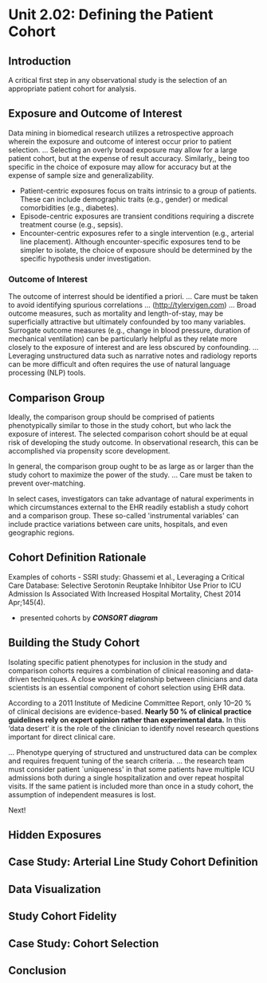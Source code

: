 # Unit 2.02: Defining the Patient Cohort

## Introduction

A critical first step in any observational study is the selection of an appropriate patient cohort for analysis.

## Exposure and Outcome of Interest

Data mining in biomedical research utilizes a retrospective approach wherein the exposure and outcome of interest occur prior to patient selection.
... Selecting an overly broad exposure may allow for a large patient cohort, but at the expense of result accuracy. Similarly,, being too specific in the choice of exposure may allow for accuracy but at the expense of sample size and generalizability.

  * Patient-centric exposures focus on traits intrinsic to a group of patients. These can include demographic traits (e.g., gender) or medical comorbidities (e.g., diabetes).
  * Episode-centric exposures are transient conditions requiring a discrete treatment course (e.g., sepsis).
  * Encounter-centric exposures refer to a single intervention (e.g., arterial line placement). Although encounter-specific exposures tend to be simpler to isolate, the choice of exposure should be determined by the specific hypothesis under investigation.
  
### Outcome of Interest  

The outcome of interrest should be identified a priori.
... Care must be taken to avoid identifying spurious correlations ... (http://tylervigen.com)
... Broad outcome measures, such as mortality and length-of-stay, may be superficially attractive but ultimately confounded by too many variables. Surrogate outcome measures (e.g., change in blood pressure, duration of mechanical ventilation) can be particularly helpful as they relate more closely to the exposure of interest and are less obscured by confounding.
... Leveraging unstructured data such as narrative notes and radiology reports can be more difficult and often requires the use of natural language processing (NLP) tools.

## Comparison Group

Ideally, the comparison group should be comprised of patients phenotypically similar to those in the study cohort, but who lack the exposure of interest.
The selected comparison cohort should be at equal risk of developing the study outcome. In observational research, this can be accomplished via propensity score development.

In general, the comparison group ought to be as large as or larger than the study cohort to maximize the power of the study. ... Care must be taken to prevent over-matching.

In select cases, investigators can take advantage of natural experiments in which circumstances external to the EHR readily establish a study cohort and a comparison group.
These so-called 'instrumental variables' can include practice variations between care units, hospitals, and even geographic regions.


## Cohort Definition Rationale

Examples of cohorts - SSRI study: Ghassemi et al., Leveraging a Critical Care Database: Selective Serotonin Reuptake Inhibitor Use Prior to ICU Admission Is Associated With Increased Hospital Mortality, Chest 2014 Apr;145(4).
  * presented cohorts by ***CONSORT diagram*** 

## Building the Study Cohort

Isolating specific patient phenotypes for inclusion in the study and comparison cohorts requires a combination of clinical reasoning and data-driven techniques. A close working relationship between clinicians and data scientists is an essential component of cohort selection using EHR data.

According to a 2011 Institute of Medicine Committee Report, only 10–20 % of clinical decisions are evidence-based. **Nearly 50 % of clinical practice guidelines rely on expert opinion rather than experimental data.** In this ‘data desert’ it is the role of the clinician to identify novel research questions important for direct clinical care.

... Phenotype querying of structured and unstructured data can be complex and requires frequent tuning of the search criteria.
... the research team must consider patient `uniqueness' in that some patients have multiple ICU admissions both during a single hospitalization and over repeat hospital visits. If the same patient is included more than once in a study cohort, the assumption of independent measures is lost.

Next!



## Hidden Exposures

## Case Study: Arterial Line Study Cohort Definition

## Data Visualization

## Study Cohort Fidelity

## Case Study: Cohort Selection

## Conclusion
